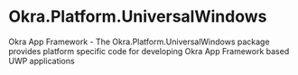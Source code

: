# Okra.Platform.UniversalWindows
Okra App Framework - The Okra.Platform.UniversalWindows package provides platform specific code for developing Okra App Framework based UWP applications

